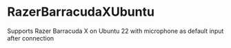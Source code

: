 # RazerBarracudaXUbuntu
Supports Razer Barracuda X on Ubuntu 22 with microphone as default input after connection
